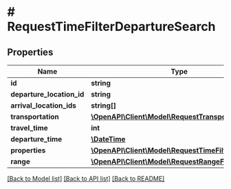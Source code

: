 # # RequestTimeFilterDepartureSearch

## Properties

Name | Type | Description | Notes
------------ | ------------- | ------------- | -------------
**id** | **string** |  |
**departure_location_id** | **string** |  |
**arrival_location_ids** | **string[]** |  |
**transportation** | [**\OpenAPI\Client\Model\RequestTransportation**](RequestTransportation.md) |  |
**travel_time** | **int** |  |
**departure_time** | [**\DateTime**](\DateTime.md) |  |
**properties** | [**\OpenAPI\Client\Model\RequestTimeFilterProperty[]**](RequestTimeFilterProperty.md) |  |
**range** | [**\OpenAPI\Client\Model\RequestRangeFull**](RequestRangeFull.md) |  | [optional]

[[Back to Model list]](../../README.md#models) [[Back to API list]](../../README.md#endpoints) [[Back to README]](../../README.md)
